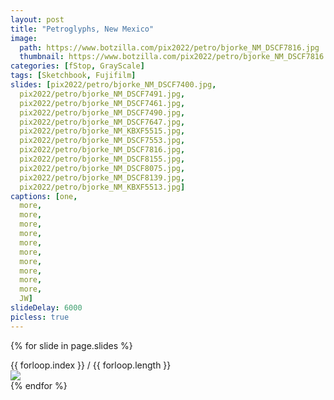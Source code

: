 ```yaml
---
layout: post
title: "Petroglyphs, New Mexico"
image:
  path: https://www.botzilla.com/pix2022/petro/bjorke_NM_DSCF7816.jpg
  thumbnail: https://www.botzilla.com/pix2022/petro/bjorke_NM_DSCF7816.jpg
categories: [fStop, GrayScale]
tags: [Sketchbook, Fujifilm]
slides: [pix2022/petro/bjorke_NM_DSCF7400.jpg,
  pix2022/petro/bjorke_NM_DSCF7491.jpg,
  pix2022/petro/bjorke_NM_DSCF7461.jpg,
  pix2022/petro/bjorke_NM_DSCF7490.jpg,
  pix2022/petro/bjorke_NM_DSCF7647.jpg,
  pix2022/petro/bjorke_NM_KBXF5515.jpg,
  pix2022/petro/bjorke_NM_DSCF7553.jpg,
  pix2022/petro/bjorke_NM_DSCF7816.jpg,
  pix2022/petro/bjorke_NM_DSCF8155.jpg,
  pix2022/petro/bjorke_NM_DSCF8075.jpg,
  pix2022/petro/bjorke_NM_DSCF8139.jpg,
  pix2022/petro/bjorke_NM_KBXF5513.jpg]
captions: [one,
  more,
  more,
  more,
  more,
  more,
  more,
  more,
  more,
  more,
  more,
  JW]
slideDelay: 6000
picless: true
---
```


<!--more-->


<!-- http://css3.bradshawenterprises.com/cfimg/ BETTER?-->

<!-- from https://cheesecat47.github.io/programming/2019/01/04/make-slideshow/ */


<!-- Slideshow container -->
<div class="slideshow-container">

  {% for slide in page.slides %}
    <div class="mySlides slide-fade">
      <div class="slideshow-counter">{{ forloop.index }} / {{ forloop.length }}</div>
      <img src="https://www.botzilla.com/{{ slide }}" style="max-height: 670px">
      <!-- <div class="slideshow-caption">{{ page.captions[forloop.index0] }}</div> -->
    </div>
  {% endfor %}


  <!-- Next and previous buttons -->
  <!-- <a class="slide-prev" onclick="plusSlides(-1)">&#10094;</a>
  <a class="slide-next" onclick="plusSlides(1)">&#10095;</a> -->

  <!-- This code makes left and right arrow button to change next and previous picture,
  but it makes a timing error when user clicked. So I make this code to comment. -->
</div>
<br>
<script>
  showSlides({{ page.slideDelay }});
  /*I find out the slideshow didn't display automatically at first,
  so add this code to make slideshow display at first or page is refreshed.*/
</script>

<!-- The dots/circles -->
<!-- <div style="text-align:center">
  <span class="slide-dot" onclick="currentSlide(1)"></span>
  <span class="slide-dot" onclick="currentSlide(2)"></span>
  <span class="slide-dot" onclick="currentSlide(3)"></span>
</div> -->

<!-- This code makes a timing error too. -->


